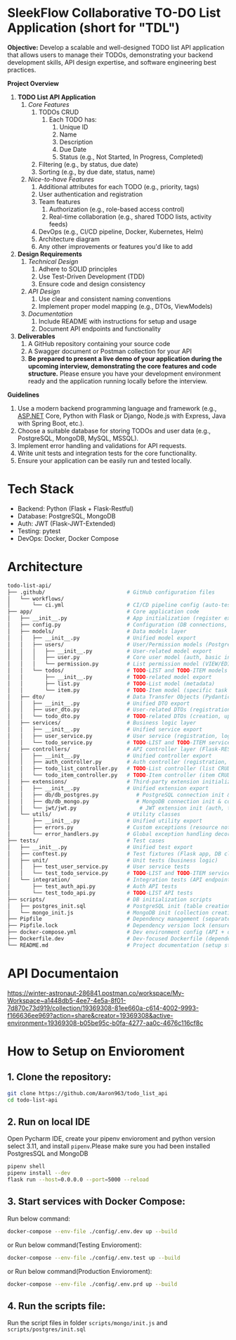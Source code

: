 # SleekFlow Collaborative TO-DO List Application (short for "TDL")
**Objective:** Develop a scalable and well-designed TODO list API application that allows users to manage their TODOs, demonstrating your backend development skills, API design expertise, and software engineering best practices.

**Project Overview**

1. **TODO List API Application**
   1. *Core Features*
      1. TODOs CRUD
         1. Each TODO has:
            1. Unique ID
            2. Name
            3. Description
            4. Due Date
            5. Status (e.g., Not Started, In Progress, Completed)
      2. Filtering (e.g., by status, due date)
      3. Sorting (e.g., by due date, status, name)
   2. *Nice-to-have Features*
      1. Additional attributes for each TODO (e.g., priority, tags)
      2. User authentication and registration
      3. Team features
         1. Authorization (e.g., role-based access control)
         2. Real-time collaboration (e.g., shared TODO lists, activity feeds)
      4. DevOps (e.g., CI/CD pipeline, Docker, Kubernetes, Helm)
      5. Architecture diagram
      6. Any other improvements or features you'd like to add
2. **Design Requirements**
   1. *Technical Design*
      1. Adhere to SOLID principles
      2. Use Test-Driven Development (TDD)
      3. Ensure code and design consistency
   2. *API Design*
      1. Use clear and consistent naming conventions
      2. Implement proper model mapping (e.g., DTOs, ViewModels)
   3. *Documentation*
      1. Include README with instructions for setup and usage
      2. Document API endpoints and functionality
3. **Deliverables**
   1. A GitHub repository containing your source code
   2. A Swagger document or Postman collection for your API
   3. **Be prepared to present a live demo of your application during the upcoming interview, demonstrating the core features and code structure.** Please ensure you have your development environment ready and the application running locally before the interview.

**Guidelines**
1. Use a modern backend programming language and framework (e.g., [ASP.NET](http://asp.net/) Core, Python with Flask or Django, Node.js with Express, Java with Spring Boot, etc.).
2. Choose a suitable database for storing TODOs and user data (e.g., PostgreSQL, MongoDB, MySQL, MSSQL).
3. Implement error handling and validations for API requests.
4. Write unit tests and integration tests for the core functionality.
5. Ensure your application can be easily run and tested locally.


# Tech Stack
- Backend: Python (Flask + Flask-Restful)
- Database: PostgreSQL, MongoDB
- Auth: JWT (Flask-JWT-Extended)
- Testing: pytest
- DevOps: Docker, Docker Compose


# Architecture
```bash
todo-list-api/
├── .github/                          # GitHub configuration files
│   └── workflows/
│       └── ci.yml                    # CI/CD pipeline config (auto-testing, building)
├── app/                              # Core application code
│   ├── __init__.py                   # App initialization (register extensions, routes)
│   ├── config.py                     # Configuration (DB connections, JWT secrets, etc.)
│   ├── models/                       # Data models layer
│   │   ├── __init__.py               # Unified model export
│   │   ├── users/                    # User/Permission models (PostgreSQL)
│   │   │   ├── __init__.py           # User-related model export
│   │   │   ├── user.py               # Core user model (auth, basic info)
│   │   │   └── permission.py         # List permission model (VIEW/EDIT permissions)
│   │   └── todos/                    # TODO-LIST and TODO-ITEM models (MongoDB)
│   │       ├── __init__.py           # TODO-related model export
│   │       ├── list.py               # TODO-List model (metadata)
│   │       └── item.py               # TODO-Item model (specific task content)
│   ├── dto/                          # Data Transfer Objects (Pydantic validation)
│   │   ├── __init__.py               # Unified DTO export
│   │   ├── user_dto.py               # User-related DTOs (registration, login)
│   │   └── todo_dto.py               # TODO-related DTOs (creation, update)
│   ├── services/                     # Business logic layer
│   │   ├── __init__.py               # Unified service export
│   │   ├── user_service.py           # User service (registration, login, permission check)
│   │   └── todo_service.py           # TODO-LIST and TODO-ITEM service (CRUD, filtering, sorting for lists/items)
│   ├── controllers/                  # API controller layer (Flask-RESTful)
│   │   ├── __init__.py               # Unified controller export
│   │   ├── auth_controller.py        # Auth controller (registration, login endpoints)
│   │   ├── todo_list_controller.py   # TODO-List controller (list CRUD endpoints)
│   │   └── todo_item_controller.py   # TODO-Item controller (item CRUD, filtering endpoints)
│   ├── extensions/                   # Third-party extension initialization
│   │   ├── __init__.py               # Unified extension export
│   │   ├── db/db_postgres.py            # PostgreSQL connection init & session management
│   │   ├── db/db_mongo.py               # MongoDB connection init & collection retrieval
│   │   └── jwt/jwt.py                    # JWT extension init (auth, token callbacks)
│   └── utils/                        # Utility classes
│       ├── __init__.py               # Unified utility export
│       ├── errors.py                 # Custom exceptions (resource not found, permission denied, etc.)
│       └── error_handlers.py         # Global exception handling decorator
├── tests/                            # Test cases
│   ├── __init__.py                   # Unified test export
│   ├── conftest.py                   # Test fixtures (Flask app, DB clients)
│   ├── unit/                         # Unit tests (business logic)
│   │   ├── test_user_service.py      # User service tests
│   │   └── test_todo_service.py      # TODO-LIST and TODO-ITEM service tests
│   └── integration/                  # Integration tests (API endpoints)
│       ├── test_auth_api.py          # Auth API tests
│       └── test_todo_api.py          # TODO-LIST API tests
├── scripts/                          # DB initialization scripts
│   ├── postgres_init.sql             # PostgreSQL init (table creation, test user)
│   └── mongo_init.js                 # MongoDB init (collection creation, test data)
├── Pipfile                           # Dependency management (separates prod/dev dependencies)
├── Pipfile.lock                      # Dependency version lock (ensures env consistency)
├── docker-compose.yml                # Dev environment config (API + dual DB + management tools)
├── Dockerfile.dev                    # Dev-focused Dockerfile (dependency install, code mounting)
└── README.md                         # Project documentation (setup steps, API docs, demo guide)
```

# API Documentaion
https://winter-astronaut-286841.postman.co/workspace/My-Workspace~a1448db5-4ee7-4e5a-8f01-7d870c73d919/collection/19369308-81ee660a-c614-4002-9993-f166636ee969?action=share&creator=19369308&active-environment=19369308-b05be95c-b0fa-4277-aa0c-4676c116cf8c


# How to Setup on Envioroment
## 1. Clone the repository:
   ```bash
   git clone https://github.com/Aaron963/todo_list_api
   cd todo-list-api
   ```
## 2. Run on local IDE
   Open Pycharm IDE, create your pipenv envioroment and python version select 3.11, and install `pipenv`.Please make sure you had been installed PostgresSQL and MongoDB
   ```bash
   pipenv shell
   pipenv install --dev
   flask run --host=0.0.0.0 --port=5000 --reload
   ```
## 3. Start services with Docker Compose:
   Run below command:
   ```bash
   docker-compose --env-file ./config/.env.dev up --build
   ```
   or Run below command(Testing Envioroment):
   ```bash
   docker-compose --env-file ./config/.env.test up --build
   ```
   or Run below command(Production Envioroment):
   ```bash
   docker-compose --env-file ./config/.env.prd up --build
   ```

## 4. Run the scripts file:
   Run the script files in folder `scripts/mongo/init.js` and `scripts/postgres/init.sql`